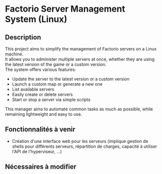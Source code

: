 # Factorio Server Management System (Linux)
## Description
This project aims to simplify the management of Factorio servers on a Linux machine.  
It allows you to administer multiple servers at once, whether they are using the latest version of the game or a custom version.  
The system offers various features:
- Update the server to the latest version or a custom version
- Launch a custom map or generate a new one
- List available servers
- Easily create or delete servers
- Start or stop a server via simple scripts

This manager aims to automate common tasks as much as possible, while remaining lightweight and easy to use.


## Fonctionnalités à venir

- Création d'une interface web pour les serveurs (implique gestion de shells pour différents serveurs, répartition de charges, capacité à utiliser l'API de l'hyperviseur, ...)


## Nécessaires à modifier